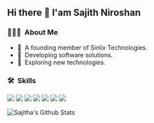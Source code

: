 <h2>Hi there 👋 I'am Sajith Niroshan</h2>
<h3>👨🏻‍💻 &nbsp;About Me</h3>
<ul>
  <li>🌱 &nbsp;A founding member of Sinlix Technologies.</li>
  <li>🌱 &nbsp;Developing software solutions.</li>
  <li>🌱 &nbsp;Exploring new technologies.</li>
</ul>

<h3> 🛠 &nbsp;Skills</h3>
<img src="https://img.shields.io/badge/-JavaScript-333333?style=flat&logo=javascript"/>
<img src="https://img.shields.io/badge/-Node.js-333333?style=flat&logo=node.js"/>
<img src="https://img.shields.io/badge/-PHP-333333?style=flat&logo=php"/>
<img src="https://img.shields.io/badge/-MySQL-333333?style=flat&logo=mysql" />
<img src="https://img.shields.io/badge/-Git-333333?style=flat&logo=git" />
<img src="https://img.shields.io/badge/-GitHub-333333?style=flat&logo=github" />
<img src="https://img.shields.io/badge/-Visual%20Studio%20Code-333333?style=flat&logo=visual-studio-code&logoColor=007ACC" />

<p>
  <img align="center" src="https://github-readme-stats.vercel.app/api?username=sajithniroshan&show_icons=true&title_color=fff&icon_color=79ff97&text_color=efefef&bg_color=24292e" alt="Sajitha's Github Stats">
</p>



